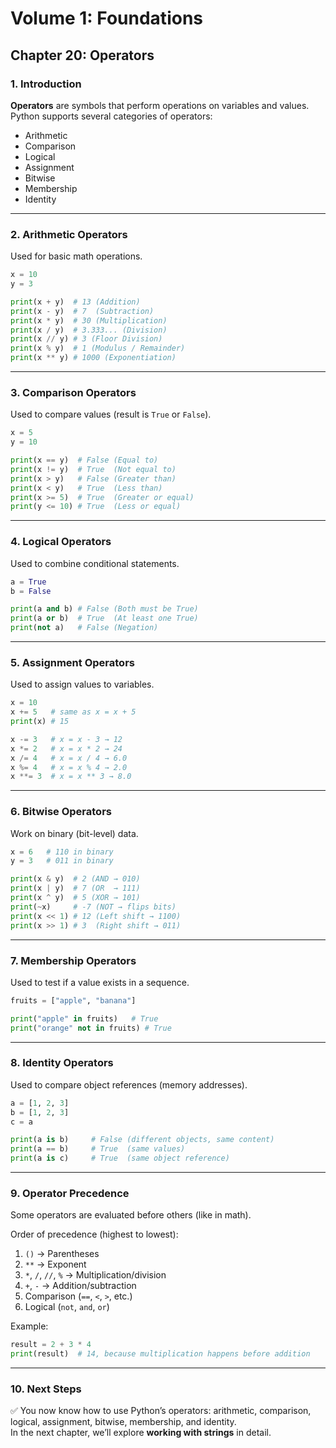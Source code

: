 # Volume 1: Foundations
## Chapter 20: Operators

### 1. Introduction
**Operators** are symbols that perform operations on variables and values.  
Python supports several categories of operators:  
- Arithmetic  
- Comparison  
- Logical  
- Assignment  
- Bitwise  
- Membership  
- Identity  

---

### 2. Arithmetic Operators
Used for basic math operations.  

```python
x = 10
y = 3

print(x + y)  # 13 (Addition)
print(x - y)  # 7  (Subtraction)
print(x * y)  # 30 (Multiplication)
print(x / y)  # 3.333... (Division)
print(x // y) # 3 (Floor Division)
print(x % y)  # 1 (Modulus / Remainder)
print(x ** y) # 1000 (Exponentiation)
```

---

### 3. Comparison Operators
Used to compare values (result is `True` or `False`).  

```python
x = 5
y = 10

print(x == y)  # False (Equal to)
print(x != y)  # True  (Not equal to)
print(x > y)   # False (Greater than)
print(x < y)   # True  (Less than)
print(x >= 5)  # True  (Greater or equal)
print(y <= 10) # True  (Less or equal)
```

---

### 4. Logical Operators
Used to combine conditional statements.  

```python
a = True
b = False

print(a and b) # False (Both must be True)
print(a or b)  # True  (At least one True)
print(not a)   # False (Negation)
```

---

### 5. Assignment Operators
Used to assign values to variables.  

```python
x = 10
x += 5   # same as x = x + 5
print(x) # 15

x -= 3   # x = x - 3 → 12
x *= 2   # x = x * 2 → 24
x /= 4   # x = x / 4 → 6.0
x %= 4   # x = x % 4 → 2.0
x **= 3  # x = x ** 3 → 8.0
```

---

### 6. Bitwise Operators
Work on binary (bit-level) data.  

```python
x = 6   # 110 in binary
y = 3   # 011 in binary

print(x & y)  # 2 (AND → 010)
print(x | y)  # 7 (OR  → 111)
print(x ^ y)  # 5 (XOR → 101)
print(~x)     # -7 (NOT → flips bits)
print(x << 1) # 12 (Left shift → 1100)
print(x >> 1) # 3  (Right shift → 011)
```

---

### 7. Membership Operators
Used to test if a value exists in a sequence.  

```python
fruits = ["apple", "banana"]

print("apple" in fruits)   # True
print("orange" not in fruits) # True
```

---

### 8. Identity Operators
Used to compare object references (memory addresses).  

```python
a = [1, 2, 3]
b = [1, 2, 3]
c = a

print(a is b)     # False (different objects, same content)
print(a == b)     # True  (same values)
print(a is c)     # True  (same object reference)
```

---

### 9. Operator Precedence
Some operators are evaluated before others (like in math).  

Order of precedence (highest to lowest):  
1. `()` → Parentheses  
2. `**` → Exponent  
3. `*`, `/`, `//`, `%` → Multiplication/division  
4. `+`, `-` → Addition/subtraction  
5. Comparison (`==`, `<`, `>`, etc.)  
6. Logical (`not`, `and`, `or`)  

Example:

```python
result = 2 + 3 * 4
print(result)  # 14, because multiplication happens before addition
```

---

### 10. Next Steps
✅ You now know how to use Python’s operators: arithmetic, comparison, logical, assignment, bitwise, membership, and identity.  
In the next chapter, we’ll explore **working with strings** in detail.